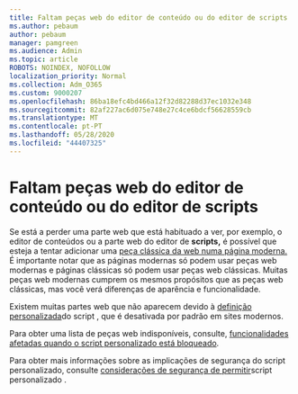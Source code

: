 ```yaml
---
title: Faltam peças web do editor de conteúdo ou do editor de scripts
ms.author: pebaum
author: pebaum
manager: pamgreen
ms.audience: Admin
ms.topic: article
ROBOTS: NOINDEX, NOFOLLOW
localization_priority: Normal
ms.collection: Adm_O365
ms.custom: 9000207
ms.openlocfilehash: 86ba18efc4bd466a12f32d82288d37ec1032e348
ms.sourcegitcommit: 82af227ac6d075e748e27c4ce6bdcf56628559cb
ms.translationtype: MT
ms.contentlocale: pt-PT
ms.lasthandoff: 05/28/2020
ms.locfileid: "44407325"
---
```

# <a name="content-editor-or-script-editor-web-parts-are-missing"></a>Faltam peças web do editor de conteúdo ou do editor de scripts

Se está a perder uma parte web que está habituado a ver, por exemplo, o editor de conteúdos ou a parte web do editor de **scripts,** é possível que esteja a tentar adicionar uma [peça clássica da web numa página moderna.](https://support.office.com/article/classic-and-modern-web-part-experiences-3fdae6c3-8fc1-49ab-8708-8c104b882e64) É importante notar que as páginas modernas só podem usar peças web modernas e páginas clássicas só podem usar peças web clássicas. Muitas peças web modernas cumprem os mesmos propósitos que as peças web clássicas, mas você verá diferenças de aparência e funcionalidade.

Existem muitas partes web que não aparecem devido à [definição personalizada](https://docs.microsoft.com/sharepoint/allow-or-prevent-custom-script)do script , que é desativada por padrão em sites modernos. 

Para obter uma lista de peças web indisponíveis, consulte, [funcionalidades afetadas quando o script personalizado está bloqueado](https://docs.microsoft.com/sharepoint/allow-or-prevent-custom-script#features-affected-when-custom-script-is-blocked).

Para obter mais informações sobre as implicações de segurança do script personalizado, consulte [considerações de segurança de permitir](https://docs.microsoft.com/sharepoint/security-considerations-of-allowing-custom-script)script personalizado .
